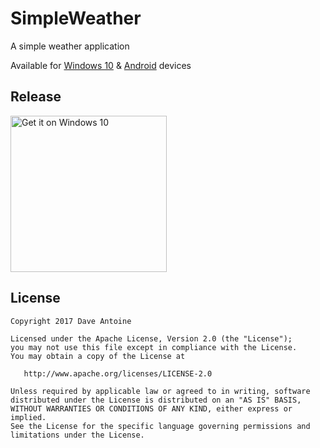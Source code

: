 # SimpleWeather

A simple weather application

Available for <a href='https://github.com/SimpleAppProjects/SimpleWeather-Windows'>Windows 10</a> & <a href='https://github.com/SimpleAppProjects/SimpleWeather-Android'>Android</a> devices

## Release

<a href="https://www.microsoft.com/store/apps/9NKC37BC8SRX?ocid=badge"><img src="https://assets.windowsphone.com/f2f77ec7-9ba9-4850-9ebe-77e366d08adc/English_Get_it_Win_10_InvariantCulture_Default.png" alt="Get it on Windows 10" width=250 /></a>

## License

    Copyright 2017 Dave Antoine

    Licensed under the Apache License, Version 2.0 (the "License");
    you may not use this file except in compliance with the License.
    You may obtain a copy of the License at

       http://www.apache.org/licenses/LICENSE-2.0

    Unless required by applicable law or agreed to in writing, software
    distributed under the License is distributed on an "AS IS" BASIS,
    WITHOUT WARRANTIES OR CONDITIONS OF ANY KIND, either express or implied.
    See the License for the specific language governing permissions and
    limitations under the License.
